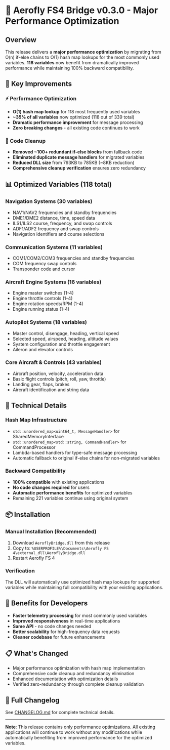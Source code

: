 # 🚀 Aerofly FS4 Bridge v0.3.0 - Major Performance Optimization

## Overview
This release delivers a **major performance optimization** by migrating from O(n) if-else chains to O(1) hash map lookups for the most commonly used variables. **118 variables** now benefit from dramatically improved performance while maintaining 100% backward compatibility.

## 🎯 Key Improvements

### ⚡ Performance Optimization
- **O(1) hash map lookup** for 118 most frequently used variables
- **~35% of all variables** now optimized (118 out of 339 total)
- **Dramatic performance improvement** for message processing
- **Zero breaking changes** - all existing code continues to work

### 🧹 Code Cleanup
- **Removed ~100+ redundant if-else blocks** from fallback code
- **Eliminated duplicate message handlers** for migrated variables  
- **Reduced DLL size** from 793KB to 785KB (~8KB reduction)
- **Comprehensive cleanup verification** ensures zero redundancy

## 📊 Optimized Variables (118 total)

### Navigation Systems (30 variables)
- NAV1/NAV2 frequencies and standby frequencies
- DME1/DME2 distance, time, speed data  
- ILS1/ILS2 course, frequency, and swap controls
- ADF1/ADF2 frequency and swap controls
- Navigation identifiers and course selections

### Communication Systems (11 variables)
- COM1/COM2/COM3 frequencies and standby frequencies
- COM frequency swap controls
- Transponder code and cursor

### Aircraft Engine Systems (16 variables)  
- Engine master switches (1-4)
- Engine throttle controls (1-4)
- Engine rotation speeds/RPM (1-4)
- Engine running status (1-4)

### Autopilot Systems (18 variables)
- Master control, disengage, heading, vertical speed
- Selected speed, airspeed, heading, altitude values
- System configuration and throttle engagement
- Aileron and elevator controls

### Core Aircraft & Controls (43 variables)
- Aircraft position, velocity, acceleration data
- Basic flight controls (pitch, roll, yaw, throttle)
- Landing gear, flaps, brakes
- Aircraft identification and string data

## 🔧 Technical Details

### Hash Map Infrastructure
- `std::unordered_map<uint64_t, MessageHandler>` for SharedMemoryInterface
- `std::unordered_map<std::string, CommandHandler>` for CommandProcessor
- Lambda-based handlers for type-safe message processing
- Automatic fallback to original if-else chains for non-migrated variables

### Backward Compatibility
- **100% compatible** with existing applications
- **No code changes required** for users
- **Automatic performance benefits** for optimized variables
- Remaining 221 variables continue using original system

## 📦 Installation

### Manual Installation (Recommended)
1. Download `AeroflyBridge.dll` from this release
2. Copy to: `%USERPROFILE%\Documents\Aerofly FS 4\external_dll\AeroflyBridge.dll`
3. Restart Aerofly FS 4

### Verification
The DLL will automatically use optimized hash map lookups for supported variables while maintaining full compatibility with your existing applications.

## 🚀 Benefits for Developers

- **Faster telemetry processing** for most commonly used variables
- **Improved responsiveness** in real-time applications  
- **Same API** - no code changes needed
- **Better scalability** for high-frequency data requests
- **Cleaner codebase** for future enhancements

## 📋 What's Changed
- Major performance optimization with hash map implementation
- Comprehensive code cleanup and redundancy elimination
- Enhanced documentation with optimization details
- Verified zero-redundancy through complete cleanup validation

## 🔗 Full Changelog
See [CHANGELOG.md](https://github.com/jlgabriel/Aerofly-FS4-Bridge/blob/main/CHANGELOG.md#v030---2025-08-18) for complete technical details.

---

**Note**: This release contains only performance optimizations. All existing applications will continue to work without any modifications while automatically benefiting from improved performance for the optimized variables.
